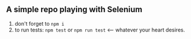## A simple repo playing with Selenium

1. don't forget to `npm i`
2. to run tests: `npm test` or `npm run test` <-- whatever your heart desires.
